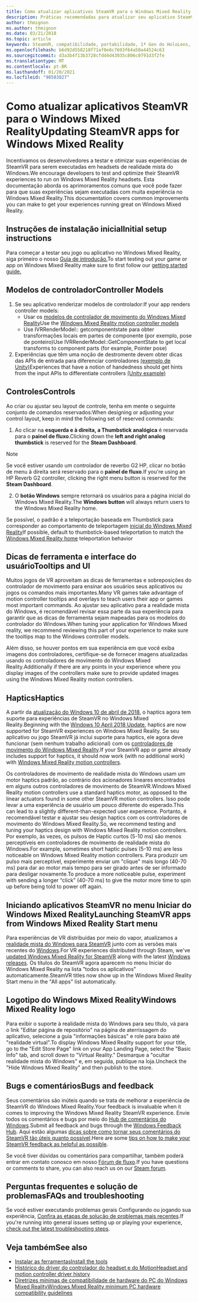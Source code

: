 ```yaml
---
title: Como atualizar aplicativos SteamVR para o Windows Mixed Reality
description: Práticas recomendadas para atualizar seu aplicativo SteamVR para maximizar a compatibilidade com headsets de realidade mista do Windows.
author: thmignon
ms.author: thmignon
ms.date: 03/21/2018
ms.topic: article
keywords: SteamVR, compatibilidade, portabilidade, 1ª Gen do HoloLens, headset de realidade misturada, headset da realidade do Windows, fone de ouvido, migração, Windows 10, fluxo, controladores de movimento, haptics
ms.openlocfilehash: b6d92d558218f71af0e8c7693f64a50a44524c63
ms.sourcegitcommit: d3a3b4f13b3728cfdd4d43035c806c0791d3f2fe
ms.translationtype: MT
ms.contentlocale: pt-BR
ms.lasthandoff: 01/20/2021
ms.locfileid: "98583827"
---
```

# <a name="updating-steamvr-apps-for-windows-mixed-reality"></a><span data-ttu-id="1ac77-104">Como atualizar aplicativos SteamVR para o Windows Mixed Reality</span><span class="sxs-lookup"><span data-stu-id="1ac77-104">Updating SteamVR apps for Windows Mixed Reality</span></span>

<span data-ttu-id="1ac77-105">Incentivamos os desenvolvedores a testar e otimizar suas experiências de SteamVR para serem executadas em headsets de realidade mista do Windows.</span><span class="sxs-lookup"><span data-stu-id="1ac77-105">We encourage developers to test and optimize their SteamVR experiences to run on Windows Mixed Reality headsets.</span></span> <span data-ttu-id="1ac77-106">Esta documentação aborda os aprimoramentos comuns que você pode fazer para que suas experiências sejam executadas com muita experiência no Windows Mixed Reality.</span><span class="sxs-lookup"><span data-stu-id="1ac77-106">This documentation covers common improvements you can make to get your experiences running great on Windows Mixed Reality.</span></span>

## <a name="initial-setup-instructions"></a><span data-ttu-id="1ac77-107">Instruções de instalação inicial</span><span class="sxs-lookup"><span data-stu-id="1ac77-107">Initial setup instructions</span></span>

<span data-ttu-id="1ac77-108">Para começar a testar seu jogo ou aplicativo no Windows Mixed Reality, siga primeiro o nosso [Guia de introdução.](/windows/mixed-reality/enthusiast-guide/using-steamvr-with-windows-mixed-reality)</span><span class="sxs-lookup"><span data-stu-id="1ac77-108">To start testing out your game or app on Windows Mixed Reality make sure to first follow our [getting started guide.](/windows/mixed-reality/enthusiast-guide/using-steamvr-with-windows-mixed-reality)</span></span>

## <a name="controller-models"></a><span data-ttu-id="1ac77-109">Modelos de controlador</span><span class="sxs-lookup"><span data-stu-id="1ac77-109">Controller Models</span></span>

1. <span data-ttu-id="1ac77-110">Se seu aplicativo renderizar modelos de controlador:</span><span class="sxs-lookup"><span data-stu-id="1ac77-110">If your app renders controller models:</span></span>
    * <span data-ttu-id="1ac77-111">Usar os [modelos de controlador de movimento do Windows Mixed Reality](../../design/motion-controllers.md#rendering-the-motion-controller-model)</span><span class="sxs-lookup"><span data-stu-id="1ac77-111">Use the [Windows Mixed Reality motion controller models](../../design/motion-controllers.md#rendering-the-motion-controller-model)</span></span>
    * <span data-ttu-id="1ac77-112">Use IVRRenderModel:: getcomponentstate para obter transformações locais em partes de componente (por exemplo, pose de ponteiro)</span><span class="sxs-lookup"><span data-stu-id="1ac77-112">Use IVRRenderModel::GetComponentState to get local transforms to component parts (for example, Pointer pose)</span></span>
2. <span data-ttu-id="1ac77-113">Experiências que têm uma noção de destromente devem obter dicas das APIs de entrada para diferenciar controladores [(exemplo de Unity)](../unity/motion-controllers-in-unity.md#unity-buttonaxis-mapping-table)</span><span class="sxs-lookup"><span data-stu-id="1ac77-113">Experiences that have a notion of handedness should get hints from the input APIs to differentiate controllers [(Unity example)](../unity/motion-controllers-in-unity.md#unity-buttonaxis-mapping-table)</span></span>

## <a name="controls"></a><span data-ttu-id="1ac77-114">Controles</span><span class="sxs-lookup"><span data-stu-id="1ac77-114">Controls</span></span>

<span data-ttu-id="1ac77-115">Ao criar ou ajustar seu layout de controle, tenha em mente o seguinte conjunto de comandos reservados:</span><span class="sxs-lookup"><span data-stu-id="1ac77-115">When designing or adjusting your control layout, keep in mind the following set of reserved commands:</span></span>
1. <span data-ttu-id="1ac77-116">Ao clicar na **esquerda e à direita, a Thumbstick analógica** é reservada para o **painel de fluxo**.</span><span class="sxs-lookup"><span data-stu-id="1ac77-116">Clicking down the **left and right analog thumbstick** is reserved for the **Steam Dashboard**.</span></span>

> [!NOTE]
> <span data-ttu-id="1ac77-117">Se você estiver usando um controlador de reverbo G2 HP, clicar no botão de menu à direita será reservado para o **painel de fluxo**.</span><span class="sxs-lookup"><span data-stu-id="1ac77-117">If you're using an HP Reverb G2 controller, clicking the right menu button is reserved for the **Steam Dashboard**.</span></span>

2. <span data-ttu-id="1ac77-118">O **botão Windows** sempre retornará os usuários para a página inicial do Windows Mixed Reality.</span><span class="sxs-lookup"><span data-stu-id="1ac77-118">The **Windows button** will always return users to the Windows Mixed Reality home.</span></span>

<span data-ttu-id="1ac77-119">Se possível, o padrão é a teleportação baseada em Thumbstick para corresponder ao comportamento de teleportagem [inicial do Windows Mixed Reality](../../discover/navigating-the-windows-mixed-reality-home.md#getting-around-your-home)</span><span class="sxs-lookup"><span data-stu-id="1ac77-119">If possible, default to thumbstick-based teleportation to match the [Windows Mixed Reality home](../../discover/navigating-the-windows-mixed-reality-home.md#getting-around-your-home) teleportation behavior</span></span>

## <a name="tooltips-and-ui"></a><span data-ttu-id="1ac77-120">Dicas de ferramenta e interface do usuário</span><span class="sxs-lookup"><span data-stu-id="1ac77-120">Tooltips and UI</span></span>

<span data-ttu-id="1ac77-121">Muitos jogos de VR aproveitam as dicas de ferramentas e sobreposições do controlador de movimento para ensinar aos usuários seus aplicativos ou jogos os comandos mais importantes.</span><span class="sxs-lookup"><span data-stu-id="1ac77-121">Many VR games take advantage of motion controller tooltips and overlays to teach users their app or games most important commands.</span></span> <span data-ttu-id="1ac77-122">Ao ajustar seu aplicativo para a realidade mista do Windows, é recomendável revisar essa parte da sua experiência para garantir que as dicas de ferramenta sejam mapeadas para os modelos do controlador do Windows.</span><span class="sxs-lookup"><span data-stu-id="1ac77-122">When tuning your application for Windows Mixed reality, we recommend reviewing this part of your experience to make sure the tooltips map to the Windows controller models.</span></span>

<span data-ttu-id="1ac77-123">Além disso, se houver pontos em sua experiência em que você exiba imagens dos controladores, certifique-se de fornecer imagens atualizadas usando os controladores de movimento do Windows Mixed Reality.</span><span class="sxs-lookup"><span data-stu-id="1ac77-123">Additionally if there are any points in your experience where you display images of the controllers make sure to provide updated images using the Windows Mixed Reality motion controllers.</span></span>

## <a name="haptics"></a><span data-ttu-id="1ac77-124">Haptics</span><span class="sxs-lookup"><span data-stu-id="1ac77-124">Haptics</span></span>

<span data-ttu-id="1ac77-125">A partir da [atualização do Windows 10 de abril de 2018](/windows/mixed-reality/enthusiast-guide/release-notes-april-2018), o haptics agora tem suporte para experiências de SteamVR no Windows Mixed Reality.</span><span class="sxs-lookup"><span data-stu-id="1ac77-125">Beginning with the [Windows 10 April 2018 Update](/windows/mixed-reality/enthusiast-guide/release-notes-april-2018), haptics are now supported for SteamVR experiences on Windows Mixed Reality.</span></span> <span data-ttu-id="1ac77-126">Se seu aplicativo ou jogo SteamVR já inclui suporte para haptics, ele agora deve funcionar (sem nenhum trabalho adicional) com os [controladores de movimento do Windows Mixed Reality](../../design/motion-controllers.md).</span><span class="sxs-lookup"><span data-stu-id="1ac77-126">If your SteamVR app or game already includes support for haptics, it should now work (with no additional work) with [Windows Mixed Reality motion controllers](../../design/motion-controllers.md).</span></span>

<span data-ttu-id="1ac77-127">Os controladores de movimento de realidade mista do Windows usam um motor haptics padrão, ao contrário dos acionadores lineares encontrados em alguns outros controladores de movimento de SteamVR.</span><span class="sxs-lookup"><span data-stu-id="1ac77-127">Windows Mixed Reality motion controllers use a standard haptics motor, as opposed to the linear actuators found in some other SteamVR motion controllers.</span></span> <span data-ttu-id="1ac77-128">Isso pode levar a uma experiência de usuário um pouco diferente do esperado.</span><span class="sxs-lookup"><span data-stu-id="1ac77-128">This can lead to a slightly different-than-expected user experience.</span></span> <span data-ttu-id="1ac77-129">Portanto, é recomendável testar e ajustar seu design haptics com os controladores de movimento do Windows Mixed Reality.</span><span class="sxs-lookup"><span data-stu-id="1ac77-129">So, we recommend testing and tuning your haptics design with Windows Mixed Reality motion controllers.</span></span> <span data-ttu-id="1ac77-130">Por exemplo, às vezes, os pulsos de Haptic curtos (5-10 ms) são menos perceptíveis em controladores de movimento de realidade mista do Windows.</span><span class="sxs-lookup"><span data-stu-id="1ac77-130">For example, sometimes short haptic pulses (5-10 ms) are less noticeable on Windows Mixed Reality motion controllers.</span></span> <span data-ttu-id="1ac77-131">Para produzir um pulso mais perceptível, experimente enviar um "clique" mais longo (40-70 ms) para dar ao motor mais tempo para ser girado antes de ser informado para desligar novamente.</span><span class="sxs-lookup"><span data-stu-id="1ac77-131">To produce a more noticeable pulse, experiment with sending a longer “click” (40-70 ms) to give the motor more time to spin up before being told to power off again.</span></span>

## <a name="launching-steamvr-apps-from-windows-mixed-reality-start-menu"></a><span data-ttu-id="1ac77-132">Iniciando aplicativos SteamVR no menu Iniciar do Windows Mixed Reality</span><span class="sxs-lookup"><span data-stu-id="1ac77-132">Launching SteamVR apps from Windows Mixed Reality Start menu</span></span>

<span data-ttu-id="1ac77-133">Para experiências de VR distribuídas por meio do vapor, atualizamos a [realidade mista do Windows para SteamVR](https://steamcommunity.com/games/719950/announcements/detail/1687045485866139800) junto com as versões mais recentes do [Windows](https://insider.windows.com).</span><span class="sxs-lookup"><span data-stu-id="1ac77-133">For VR experiences distributed through Steam, we've [updated Windows Mixed Reality for SteamVR](https://steamcommunity.com/games/719950/announcements/detail/1687045485866139800) along with the latest [Windows releases](https://insider.windows.com).</span></span> <span data-ttu-id="1ac77-134">Os títulos do SteamVR agora aparecem no menu Iniciar do Windows Mixed Reality na lista "todos os aplicativos" automaticamente.</span><span class="sxs-lookup"><span data-stu-id="1ac77-134">SteamVR titles now show up in the Windows Mixed Reality Start menu in the "All apps" list automatically.</span></span>

## <a name="windows-mixed-reality-logo"></a><span data-ttu-id="1ac77-135">Logotipo do Windows Mixed Reality</span><span class="sxs-lookup"><span data-stu-id="1ac77-135">Windows Mixed Reality logo</span></span>

<span data-ttu-id="1ac77-136">Para exibir o suporte à realidade mista do Windows para seu título, vá para o link "Editar página de repositório" na página de aterrissagem do aplicativo, selecione a guia "informações básicas" e role para baixo até "realidade virtual".</span><span class="sxs-lookup"><span data-stu-id="1ac77-136">To display Windows Mixed Reality support for your title, go to the "Edit Store Page" link on your App Landing Page, select the "Basic Info" tab, and scroll down to "Virtual Reality."</span></span> <span data-ttu-id="1ac77-137">Desmarque a "ocultar realidade mista do Windows" e, em seguida, publique na loja.</span><span class="sxs-lookup"><span data-stu-id="1ac77-137">Uncheck the "Hide Windows Mixed Reality" and then publish to the store.</span></span>

## <a name="bugs-and-feedback"></a><span data-ttu-id="1ac77-138">Bugs e comentários</span><span class="sxs-lookup"><span data-stu-id="1ac77-138">Bugs and feedback</span></span>

<span data-ttu-id="1ac77-139">Seus comentários são inúteis quando se trata de melhorar a experiência de SteamVR do Windows Mixed Reality.</span><span class="sxs-lookup"><span data-stu-id="1ac77-139">Your feedback is invaluable when it comes to improving the Windows Mixed Reality SteamVR experience.</span></span> <span data-ttu-id="1ac77-140">Envie todos os comentários e bugs por meio do [Hub de comentários do Windows](/windows/mixed-reality/enthusiast-guide/filing-feedback).</span><span class="sxs-lookup"><span data-stu-id="1ac77-140">Submit all feedback and bugs through the [Windows Feedback Hub](/windows/mixed-reality/enthusiast-guide/filing-feedback).</span></span> <span data-ttu-id="1ac77-141">Aqui estão algumas [dicas sobre como tornar seus comentários do SteamVR tão úteis quanto possível](/windows/mixed-reality/enthusiast-guide/using-steamvr-with-windows-mixed-reality#sharing-feedback-on-steamvr).</span><span class="sxs-lookup"><span data-stu-id="1ac77-141">Here are some [tips on how to make your SteamVR feedback as helpful as possible](/windows/mixed-reality/enthusiast-guide/using-steamvr-with-windows-mixed-reality#sharing-feedback-on-steamvr).</span></span>

<span data-ttu-id="1ac77-142">Se você tiver dúvidas ou comentários para compartilhar, também poderá entrar em contato conosco em nosso [Fórum de fluxo](https://steamcommunity.com/app/719950/discussions/).</span><span class="sxs-lookup"><span data-stu-id="1ac77-142">If you have questions or comments to share, you can also reach us on our [Steam forum](https://steamcommunity.com/app/719950/discussions/).</span></span>

## <a name="faqs-and-troubleshooting"></a><span data-ttu-id="1ac77-143">Perguntas frequentes e solução de problemas</span><span class="sxs-lookup"><span data-stu-id="1ac77-143">FAQs and troubleshooting</span></span>

<span data-ttu-id="1ac77-144">Se você estiver executando problemas gerais Configurando ou jogando sua experiência, [Confira as etapas de solução de problemas mais recentes](/windows/mixed-reality/enthusiast-guide/troubleshooting-windows-mixed-reality#steamvr).</span><span class="sxs-lookup"><span data-stu-id="1ac77-144">If you're running into general issues setting up or playing your experience, [check out the latest troubleshooting steps](/windows/mixed-reality/enthusiast-guide/troubleshooting-windows-mixed-reality#steamvr).</span></span>

## <a name="see-also"></a><span data-ttu-id="1ac77-145">Veja também</span><span class="sxs-lookup"><span data-stu-id="1ac77-145">See also</span></span>

* [<span data-ttu-id="1ac77-146">Instalar as ferramentas</span><span class="sxs-lookup"><span data-stu-id="1ac77-146">Install the tools</span></span>](../install-the-tools.md)
* [<span data-ttu-id="1ac77-147">Histórico do driver do controlador do headset e do Motion</span><span class="sxs-lookup"><span data-stu-id="1ac77-147">Headset and motion controller driver history</span></span>](/windows/mixed-reality/enthusiast-guide/mixed-reality-software)
* [<span data-ttu-id="1ac77-148">Diretrizes mínimas de compatibilidade de hardware do PC do Windows Mixed Reality</span><span class="sxs-lookup"><span data-stu-id="1ac77-148">Windows Mixed Reality minimum PC hardware compatibility guidelines</span></span>](/windows/mixed-reality/enthusiast-guide/windows-mixed-reality-minimum-pc-hardware-compatibility-guidelines)
